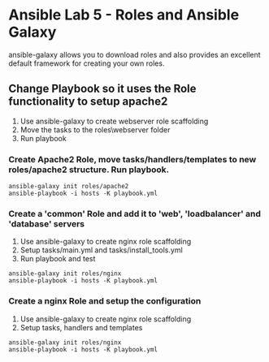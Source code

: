 # Ansible Lab 5 - Roles and Ansible Galaxy

ansible-galaxy allows you to download roles and also provides an excellent default framework for creating your own roles.

## Change Playbook so it uses the Role functionality to setup apache2
1. Use ansible-galaxy to create webserver role scaffolding
2. Move the tasks to the roles\webserver folder
3. Run playbook


### Create Apache2 Role, move tasks/handlers/templates to new roles/apache2 structure. Run playbook.
``` shell
ansible-galaxy init roles/apache2
ansible-playbook -i hosts -K playbook.yml
```

### Create a 'common' Role and add it to 'web', 'loadbalancer' and 'database' servers

1. Use ansible-galaxy to create nginx role scaffolding
2. Setup tasks/main.yml and tasks/install_tools.yml
3. Run playbook and test

``` shell
ansible-galaxy init roles/nginx
ansible-playbook -i hosts -K playbook.yml
```

### Create a nginx Role and setup the configuration

1. Use ansible-galaxy to create nginx role scaffolding
2. Setup tasks, handlers and templates

``` shell
ansible-galaxy init roles/nginx
ansible-playbook -i hosts -K playbook.yml
```